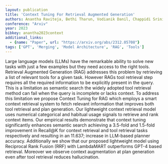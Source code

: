 ```yaml
---
layout: publication
title: 'Context Tuning For Retrieval Augmented Generation'
authors: Anantha Raviteja, Bethi Tharun, Vodianik Danil, Chappidi Srinivas
conference: "Arxiv"
year: 2023
bibkey: anantha2023context
additional_links:
  - {name: "Paper", url: "https://arxiv.org/abs/2312.05708"}
tags: ['GPT', 'Merging', 'Model Architecture', 'RAG', 'Tools']
---
```

Large language models (LLMs) have the remarkable ability to solve new tasks with just a few examples but they need access to the right tools. Retrieval Augmented Generation (RAG) addresses this problem by retrieving a list of relevant tools for a given task. However RAGs tool retrieval step requires all the required information to be explicitly present in the query. This is a limitation as semantic search the widely adopted tool retrieval method can fail when the query is incomplete or lacks context. To address this limitation we propose Context Tuning for RAG which employs a smart context retrieval system to fetch relevant information that improves both tool retrieval and plan generation. Our lightweight context retrieval model uses numerical categorical and habitual usage signals to retrieve and rank context items. Our empirical results demonstrate that context tuning significantly enhances semantic search achieving a 3.5-fold and 1.5-fold improvement in Recall@K for context retrieval and tool retrieval tasks respectively and resulting in an 11.637; increase in LLM-based planner accuracy. Additionally we show that our proposed lightweight model using Reciprocal Rank Fusion (RRF) with LambdaMART outperforms GPT-4 based retrieval. Moreover we observe context augmentation at plan generation even after tool retrieval reduces hallucination.
